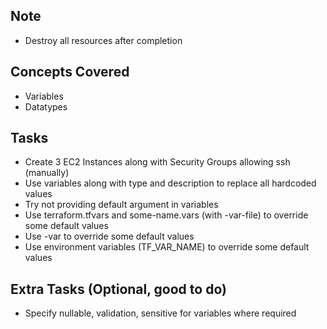 ## Note

- Destroy all resources after completion

## Concepts Covered

- Variables
- Datatypes

## Tasks

- Create 3 EC2 Instances along with Security Groups allowing ssh (manually)
- Use variables along with type and description to replace all hardcoded values
- Try not providing default argument in variables
- Use terraform.tfvars and some-name.vars (with -var-file) to override some default values
- Use -var to override some default values
- Use environment variables (TF_VAR_NAME) to override some default values

## Extra Tasks (Optional, good to do)

- Specify nullable, validation, sensitive for variables where required
